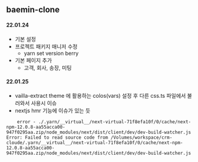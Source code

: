 ## baemin-clone

#### 22.01.24

-   기본 설정
-   프로젝트 패키지 매니저 수정
    -   yarn set version berry
-   기본 페이지 추가
    -   고객, 회사, 송장, 미팅

#### 22.01.25

-   vailla-extract theme 에 활용하는 colos(vars) 설정 후 다른 css.ts 파일에서 불러와서 사용시 이슈
-   nextjs hmr 기능에 이슈가 있는 듯

```shell
    error - ./.yarn/__virtual__/next-virtual-71f8efa10f/0/cache/next-npm-12.0.8-aa55acca00-947f0295aa.zip/node_modules/next/dist/client/dev/dev-build-watcher.js
Error: Failed to read source code from /Volumes/workspace/crm-cloude/.yarn/__virtual__/next-virtual-71f8efa10f/0/cache/next-npm-12.0.8-aa55acca00-947f0295aa.zip/node_modules/next/dist/client/dev/dev-build-watcher.js
```
